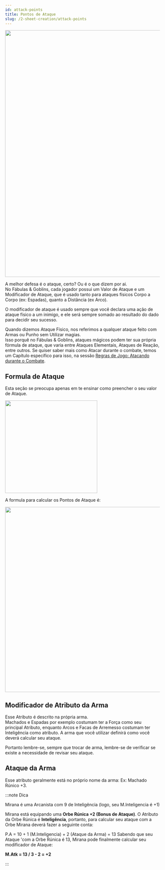 ```yaml
---
id: attack-points
title: Pontos de Ataque
slug: /2-sheet-creation/attack-points
---
```


<img src="https://fabulas-e-goblins-book.s3-us-west-2.amazonaws.com/criando-seu-personagem/pontos-de-ataque-01.png" width="800"/>

A melhor defesa é o ataque, certo? Ou é o que dizem por ai.<br/>
No Fábulas & Goblins, cada jogador possui um Valor de Ataque e um Modificador de Ataque, que é usado tanto para ataques físicos Corpo a Corpo (ex: Espadas), quanto a Distância (ex Arco).

O modificador de ataque é usado sempre que você declara uma ação de ataque físico a um inimigo, e ele será sempre somado ao resultado do dado para decidir seu sucesso.

Quando dizemos Ataque Físico, nos referimos a qualquer ataque feito com Armas ou Punho sem Utilizar magias.<br/>
Isso porquê no Fábulas & Goblins, ataques mágicos podem ter sua própria fórmula de ataque, que varia entre Ataques Elementais, Ataques de Reação, entre outros.
Se quiser saber mais como Atacar durante o combate, temos um Capítulo específico para isso, na sessão [Regras de Jogo: Atacando durante o Combate](/docs/7-game-rules/attacking-during-combat).

## Formula de Ataque

Esta seção se preocupa apenas em te ensinar como preencher o seu valor de Ataque.

<img src="https://fabulas-e-goblins-book.s3-us-west-2.amazonaws.com/criando-seu-personagem/pontos-de-ataque-02.png" width="300"/>

A formula para calcular os Pontos de Ataque é:

<img src="https://fabulas-e-goblins-book.s3-us-west-2.amazonaws.com/criando-seu-personagem/pontos-de-ataque-03.png" width="600"/>

## Modificador de Atributo da Arma

Esse Atributo é descrito na própria arma.<br/>
Machados e Espadas por exemplo costumam ter a Força como seu principal Atributo, enquanto Arcos e Facas de Arremesso costumam ter Inteligência como atributo.
A arma que você utilizar definirá como você deverá calcular seu ataque.

Portanto lembre-se, sempre que trocar de arma, lembre-se de verificar se existe a necessidade de revisar seu ataque.

## Ataque da Arma

Esse atributo geralmente está no próprio nome da arma: Ex: Machado Rúnico +3.

:::note Dica

Mirana é uma Arcanista com 9 de Inteligência (logo, seu M.Inteligencia é +1)<br/>

Mirana está equipando uma **Orbe Rúnica +2 (Bonus de Ataque)**. O Atributo da Orbe Rúnica é **Inteligência**, portanto, para calcular seu ataque com a Orbe Mirana deverá fazer a seguinte conta:

P.A = 10 + 1 (M.Inteligencia) + 2 (Ataque da Arma) = 13
Sabendo que seu Ataque 'com a Orbe Rúnica é 13, Mirana pode finalmente calcular seu modificador de Ataque:

**M.Atk = 13 / 3 - 2 = +2**

:::

